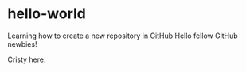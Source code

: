 # hello-world
Learning how to create a new repository in GitHub
Hello fellow GitHub newbies!

Cristy here.
